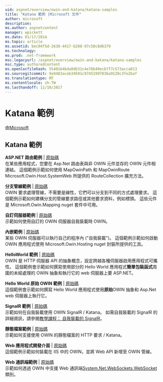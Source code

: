 ```yaml
---
uid: aspnet/overview/owin-and-katana/katana-samples
title: "Katana 範例 |Microsoft 文件"
author: microsoft
description: 
ms.author: aspnetcontent
manager: wpickett
ms.date: 01/17/2014
ms.topic: article
ms.assetid: bec04f5d-2638-4417-b288-97c58c8d6379
ms.technology: 
ms.prod: .net-framework
msc.legacyurl: /aspnet/overview/owin-and-katana/katana-samples
msc.type: authoredcontent
ms.openlocfilehash: 5540164bda8db31c4e78b49ecb7f7c573acca013
ms.sourcegitcommit: 9a9483aceb34591c97451997036a9120c3fe2baf
ms.translationtype: MT
ms.contentlocale: zh-TW
ms.lasthandoff: 11/10/2017
---
```

<a name="katana-samples"></a>Katana 範例
====================
由[Microsoft](https://github.com/microsoft)

## <a name="katana-samples"></a>Katana 範例

**ASP.NET 路由範例** | [原始碼](http://aspnet.codeplex.com/sourcecontrol/latest#Samples/Katana/AspNetRoutes/ReadMe.txt)  
在某些應用程式，您要在 Asp.Net 路由表與非 OWIN 元件並存的 OWIN 元件相連結。 這個範例示範如何使用 MapOwinPath 和 MapOwinRoute Microsoft.Owin.Host.SystemWeb 所提供的 RouteCollection 擴充方法。

**分支管線範例** | [原始碼](http://aspnet.codeplex.com/sourcecontrol/latest#Samples/Katana/BranchingPipelines/ReadMe.txt)  
OWIN 要求處理管線，不需要是線性，它們可以分支到不同的方式處理要求。 這個範例示範如何建構分支的管線要求路徑或其他要求資料，例如標頭。 這些元件是 Microsoft.Owin.Mapping nuget 套件中可用。

**自訂伺服器範例** | [原始碼](http://aspnet.codeplex.com/sourcecontrol/latest#Samples/Katana/CustomServer/MyCustomServer/CustomServer.cs)   
示範如何使用自訂的 OWIN 伺服器自我裝載時 OWIN。

**內嵌範例** | [原始碼](http://aspnet.codeplex.com/sourcecontrol/latest#Samples/Katana/Embedded/ReadMe.txt)  
某些 OWIN 伺服器可以執行自己的程序內 (&quot;自我裝載&quot;)。 這個範例示範如何啟動 OWIN 應用程式使用 Microsoft.Owin.Hosting nuget 封裝所提供的工具。

**HelloWorld 範例** | [原始碼](http://aspnet.codeplex.com/sourcecontrol/latest#Samples/Katana/HelloWorld/ReadMe.txt)  
OWIN 是 HTTP 伺服器 API 的抽象概念，設定跨越各種伺服器啟用應用程式可攜性。 這個範例會示範如何撰寫使用部分的 Hello World 應用程式**簡單包裝函式**周圍的未經處理的 OWIN 抽象和執行它的 web 伺服器上要 ASP.NET。

**Hello World 原始 OWIN 範例** | [原始碼](http://aspnet.codeplex.com/sourcecontrol/latest#Samples/Katana/HelloWorldRawOwin/ReadMe.txt)  
這個範例會示範如何撰寫 Hello World 應用程式使用**原始**OWIN 抽象和 Asp.Net web 伺服器上執行它。

**SignalR 範例** | [原始碼](http://aspnet.codeplex.com/sourcecontrol/latest#Samples/Katana/SignalR/Program.cs)  
示範如何在自我裝載使用 OWIN SignalR / Katana。 如需自我裝載的 SignalR 的詳細資訊，請參閱[教學課程： 自我裝載的 SignalR](../../../signalr/overview/deployment/tutorial-signalr-self-host.md)。

**靜態檔案範例** | [原始碼](http://aspnet.codeplex.com/sourcecontrol/latest#Samples/Katana/StaticFilesSample/Startup.cs)   
示範如何支援使用 OWIN 的靜態檔案的 HTTP 要求 / Katana。

**Web 應用程式開發介面** | [原始碼](http://aspnet.codeplex.com/sourcecontrol/latest#Samples/Katana/WebApi/ReadMe.txt)   
這個範例示範如何裝載在 IIS 中的 OWIN，並將 Web API 新增至 OWIN 管線。

**Web 通訊端範例** | [原始碼](http://aspnet.codeplex.com/sourcecontrol/latest#Samples/Katana/WebSocketSample/WebSocketServer/Startup.cs)   
示範如何透過 OWIN 中支援 Web 通訊端[System.Net.WebSockets.WebSocket](https://msdn.microsoft.com/en-us/library/system.net.websockets.websocket(v=vs.110).aspx)類別。
